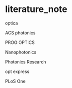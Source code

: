 # literature_note


optica

ACS photonics

PROG OPTICS

Nanophotonics

Photonics Research

opt express

PLoS One
